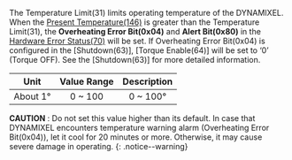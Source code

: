 The Temperature Limit(31) limits operating temperature of the DYNAMIXEL.  
When the [Present Temperature(146)](#present-temperature146) is greater than the Temperature Limit(31), the **Overheating Error Bit(0x04)** and **Alert Bit(0x80)** in the [Hardware Error Status(70)](hardware-error-status70) will be set. If Overheating Error Bit(0x04) is configured in the [Shutdown(63)], [Torque Enable(64)] will be set to ‘0’ (Torque OFF). 
See the [Shutdown(63)] for more detailed information.

|     Unit     | Value Range | Description  |
|:------------:|:-----------:|:------------:|
| About 1&deg; |   0 ~ 100   | 0 ~ 100&deg; |

**CAUTION** : Do not set this value higher than its default. In case that DYNAMIXEL encounters temperature warning alarm (Overheating Error Bit(0x04)), let it cool for 20 minutes or more. Otherwise, it may cause severe damage in operating.
{: .notice--warning}
